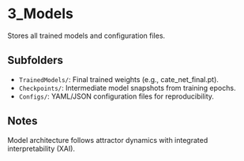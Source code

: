 # 3_Models

Stores all trained models and configuration files.

## Subfolders
- `TrainedModels/`: Final trained weights (e.g., cate_net_final.pt).
- `Checkpoints/`: Intermediate model snapshots from training epochs.
- `Configs/`: YAML/JSON configuration files for reproducibility.

## Notes
Model architecture follows attractor dynamics with integrated interpretability (XAI).
